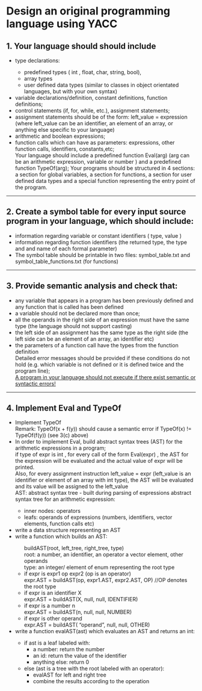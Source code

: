 # Design an original programming language using YACC

  ## 1. Your language should should include
  <ul>
    <li>type declarations: </li>
    <ul>
      <li>predefined types  ( int , float, char,  string, bool),</li>
      <li>array types  </li>
      <li>user defined data types (similar to classes in object orientated languages, but with your own syntax)</li>
    </ul>
    <li>variable declarations/definition, constant definitions, function definitions;</li>
    <li>control statements (if, for, while, etc.), assignment statements;</li>
    <li>assignment statements should be of the form: left_value  = expression (where left_value can be an identifier, an element of an array, or anything else specific to your language)</li>
    <li>arithmetic and boolean expressions;</li>
    <li>function calls which can have as parameters: expressions, other function calls, identifiers, constants,etc;</li>
    Your language should include a  predefined function Eval(arg) (arg can be an arithmetic expression,  variable or number ) and a predefined function TypeOf(arg);
    Your programs should be structured in 4 sections: a section for global variables, a section for functions, a section for user defined data types and a special function representing the entry point of the program.
  </ul>

***

  ## 2. Create a symbol  table for every input source program in your language, which should include:
  <ul>
      <li>information regarding variable or constant identifiers  ( type, value )</li>
      <li>information regarding function identifiers (the returned type, the type and and name of each formal parameter)</li>
      <li> The symbol table should be printable in two files: symbol_table.txt and    symbol_table_functions.txt (for functions)</li>
  </ul>

***

  ## 3. Provide semantic analysis and check that:
  <ul>
    <li>any variable that appears in a program has been previously defined and any function that is called has been defined</li>
    <li>a variable should not be declared more than once;</li>
    <li>all the operands in the right side of an expression must have the same type (the    language should not support casting)</li>
    <li>the left side of an assignment has the same type as the right side (the left side can be an element of an array, an identifier etc)</li>
    <li>the parameters of a function call have the types from the function definition</li>
    Detailed error messages should be provided if these conditions do not hold (e.g. which variable is not defined or it is defined twice and the program line); <br/>
    <u>A program in your language should not execute if there exist semantic or syntactic errors!</u>
  </ul>

  ***

  ## 4. Implement Eval and TypeOf
  <ul>
    <li>Implement TypeOf</li>
    Remark: TypeOf(x + f(y)) should cause a semantic error if TypeOf(x) != TypeOf(f(y)) (see 3(c) above)
    <li>In order to implement Eval, build abstract syntax trees (AST) for the arithmetic expressions in a program;</li>
    if  type of expr  is int , for every call of the form Eval(expr) , the AST for the expression will be evaluated and the actual value of expr will be printed. <br/>
    Also, for every assignment instruction left_value = expr (left_value is an identifier or element of an array with int type), the AST will be evaluated and its value will be assigned to the left_value <br/>
    AST: abstract syntax tree - built during parsing of expressions abstract syntax tree for an arithmetic expression:
    <ul>
        <li>inner nodes: operators</li>
        <li>leafs: operands of expressions (numbers, identifiers, vector elements, function calls etc)</li>
    </ul>
    <li>write a data structure representing an AST</li>
    <li>write a function which builds an AST:</li>
    <ul>
        buildAST(root, left_tree, right_tree, type) <br/>
        root: a number, an identifier, an operator a vector element, other operands <br/>
        type: an integer/ element of enum representing the root type
        <li>
            if expr is expr1 op expr2 (op is an operator)<br/>
            expr.AST = buildAST(op, expr1.AST, expr2.AST, OP) //OP denotes the root type
        </li>
        <li>
            if expr is an identifier X<br/>
            expr.AST = buildAST(X, null, null, IDENTIFIER)
        </li>
        <li>            
            if expr is a number n<br/>
            expr.AST = buildAST(n, null, null, NUMBER)
        </li>
        <li>
            if expr is other operand <br/>
            expr.AST = buildAST( “operand”, null, null, OTHER)
        </li>
    </ul>
        <li>write a function evalAST(ast) which evaluates an AST and returns an int:</li>
    <ul>
        <li>
            if ast is a leaf labeled with:
            <ul>
                <li>a number: return the number</li>
                <li>an id: return the value of the identifier</li>
                <li>anything else: return 0</li>
            </ul>
        </li>
        <li>
            else (ast is a tree with the root labeled with an operator):
             <ul>
                <li>evalAST for left and right tree</li>
                <li>combine the results according to the operation  </li>
            </ul>
        </li>
    </ul>
  </ul>
